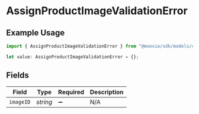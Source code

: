 # AssignProductImageValidationError

## Example Usage

```typescript
import { AssignProductImageValidationError } from "@moovio/sdk/models/components";

let value: AssignProductImageValidationError = {};
```

## Fields

| Field              | Type               | Required           | Description        |
| ------------------ | ------------------ | ------------------ | ------------------ |
| `imageID`          | *string*           | :heavy_minus_sign: | N/A                |